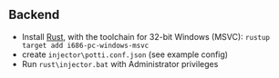 ## Backend ##
- Install [Rust](https://www.rust-lang.org/tools/install), with the toolchain for 32-bit Windows (MSVC): `rustup target add i686-pc-windows-msvc`
- create `injector\potti.conf.json` (see example config)
- Run `rust\injector.bat` with Administrator privileges
